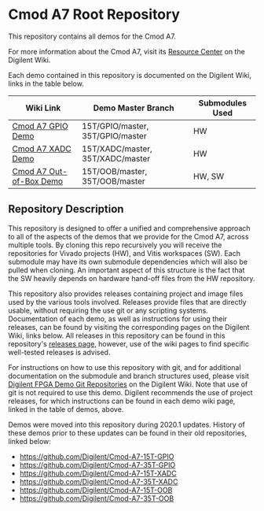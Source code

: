 # Cmod A7 Root Repository

This repository contains all demos for the Cmod A7.

For more information about the Cmod A7, visit its [Resource Center](https://reference.digilentinc.com/reference/programmable-logic/cmod-a7/start) on the Digilent Wiki.

Each demo contained in this repository is documented on the Digilent Wiki, links in the table below.

| Wiki Link | Demo Master Branch | Submodules Used |
|-----------|--------------------|-----------------|
| [Cmod A7 GPIO Demo](https://reference.digilentinc.com/reference/programmable-logic/cmod-a7/demos/gpio) | 15T/GPIO/master, 35T/GPIO/master | HW |
| [Cmod A7 XADC Demo](https://reference.digilentinc.com/reference/programmable-logic/cmod-a7/demos/xadc) | 15T/XADC/master, 35T/XADC/master | HW |
| [Cmod A7 Out-of-Box Demo](https://reference.digilentinc.com/reference/programmable-logic/cmod-a7/demos/oob) | 15T/OOB/master, 35T/OOB/master | HW, SW |

## Repository Description

This repository is designed to offer a unified and comprehensive approach to all of the aspects of the demos that we provide for the Cmod A7, across multiple tools. By cloning this repo recursively you will receive the repositories for Vivado projects (HW), and Vitis workspaces (SW). Each submodule may have its own submodule dependencies which will also be pulled when cloning. An important aspect of this structure is the fact that the SW heavily depends on hardware hand-off files from the HW repository.

This repository also provides releases containing project and image files used by the various tools involved. Releases provide files that are directly usable, without requiring the use git or any scripting systems. Documentation of each demo, as well as instructions for using their releases, can be found by visiting the corresponding pages on the Digilent Wiki, links below. All releases in this repository can be found in this repository's [releases page](https://github.com/Digilent/Cmod-A7/releases), however, use of the wiki pages to find specific well-tested releases is advised.

For instructions on how to use this repository with git, and for additional documentation on the submodule and branch structures used, please visit [Digilent FPGA Demo Git Repositories](https://reference.digilentinc.com/reference/programmable-logic/documents/git) on the Digilent Wiki. Note that use of git is not required to use this demo. Digilent recommends the use of project releases, for which instructions can be found in each demo wiki page, linked in the table of demos, above.

Demos were moved into this repository during 2020.1 updates. History of these demos prior to these updates can be found in their old repositories, linked below:
* https://github.com/Digilent/Cmod-A7-15T-GPIO
* https://github.com/Digilent/Cmod-A7-35T-GPIO
* https://github.com/Digilent/Cmod-A7-15T-XADC
* https://github.com/Digilent/Cmod-A7-35T-XADC
* https://github.com/Digilent/Cmod-A7-15T-OOB
* https://github.com/Digilent/Cmod-A7-35T-OOB